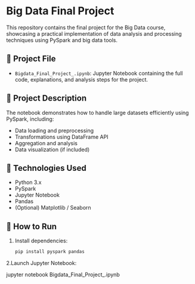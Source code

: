 # Big Data Final Project

This repository contains the final project for the Big Data course, showcasing a practical implementation of data analysis and processing techniques using PySpark and big data tools.

## 📁 Project File
- `Bigdata_Final_Project_.ipynb`: Jupyter Notebook containing the full code, explanations, and analysis steps for the project.

## 📌 Project Description
The notebook demonstrates how to handle large datasets efficiently using PySpark, including:
- Data loading and preprocessing
- Transformations using DataFrame API
- Aggregation and analysis
- Data visualization (if included)

## 🧰 Technologies Used
- Python 3.x
- PySpark
- Jupyter Notebook
- Pandas
- (Optional) Matplotlib / Seaborn

## 🚀 How to Run

1. Install dependencies:
   ```bash
   pip install pyspark pandas

2.Launch Jupyter Notebook:

jupyter notebook Bigdata_Final_Project_.ipynb
